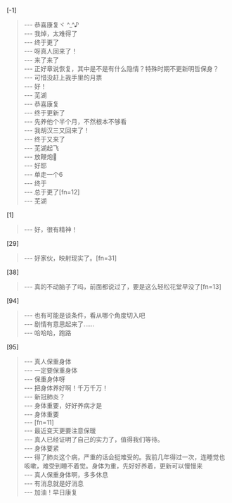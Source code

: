 
[-1] 
>--- 恭喜康复ヾ ^_^♪<br>
>--- 我焯，太难得了<br>
>--- 终于更了<br>
>--- 呀真人回来了！<br>
>--- 来了来了<br>
>--- 正好章说恢复，其中是不是有什么隐情？特殊时期不更新明哲保身？<br>
>--- 可惜没赶上我手里的月票<br>
>--- 好！<br>
>--- 芜湖<br>
>--- 恭喜康复<br>
>--- 终于更新了<br>
>--- 先养他个半个月，不然根本不够看<br>
>--- 我胡汉三又回来了！<br>
>--- 终于又来了<br>
>--- 芜湖起飞<br>
>--- 放鞭炮🧨<br>
>--- 好耶<br>
>--- 单走一个6<br>
>--- 终于<br>
>--- 总于更了[fn=12]<br>
>--- 芜湖<br>

[1] 
>--- 好，很有精神！<br>

[29] 
>--- 好家伙，映射现实了。[fn=31]<br>

[38] 
>--- 真的不动脑子了吗，前面都说过了，要是这么轻松花堂早没了[fn=13]<br>

[94] 
>--- 也有可能是谈条件，看从哪个角度切入吧<br>
>--- 剧情有意思起来了……<br>
>--- 哈哈哈，跑路<br>

[95] 
>--- 真人保重身体<br>
>--- 一定要保重身体<br>
>--- 保重身体呀<br>
>--- 把身体养好啊！千万千万！<br>
>--- 新冠肺炎？<br>
>--- 身体重要，好好养病才是<br>
>--- 身体重要<br>
>--- [fn=11]<br>
>--- 最近变天更要注意保暖<br>
>--- 真人已经证明了自己的实力了，值得我们等待。<br>
>--- 身体要紧<br>
>--- 得了肺炎这个病，严重的话会挺难受的。我前几年得过一次，连睡觉也咳嗽，难受到睡不着觉。身体为重，先好好养着，更新可以慢慢来<br>
>--- 真人保重身体啊，多多休息<br>
>--- 有消息就是好消息<br>
>--- 加油！早日康复<br>
